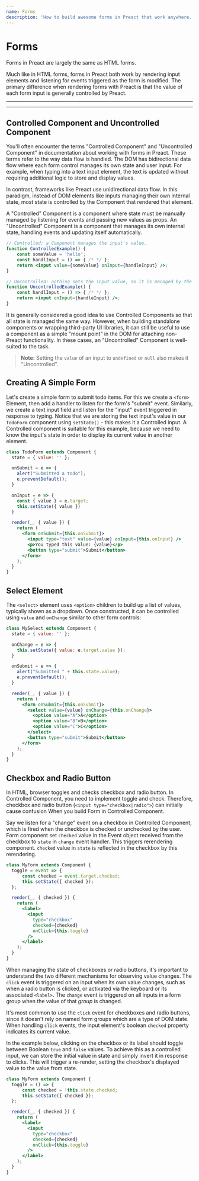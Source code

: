 ```yaml
---
name: Forms
description: 'How to build awesome forms in Preact that work anywhere.'
---
```


# Forms

Forms in Preact are largely the same as HTML forms.

Much like in HTML forms, forms in Preact both work by rendering input elements and listening for events triggered as the form is modified. The primary difference when rendering forms with Preact is that the value of each form input is generally controlled by Preact.

---

<div><toc></toc></div>

---

## Controlled Component and Uncontrolled Component

You'll often encounter the terms "Controlled Component" and "Uncontrolled Component" in documentation about working with forms in Preact. These terms refer to the way data flow is handled. The DOM has bidirectional data flow where each form control manages its own state and user input. For example, when typing into a text input element, the text is updated without requiring additional logic to store and display values.

In contrast, frameworks like Preact use unidirectional data flow. In this paradigm, instead of DOM elements like inputs managing their own internal state, most state is controlled by the Component that rendered that element.

A "Controlled" Component is a component where state must be manually managed by listening for events and passing new values as props. An "Uncontrolled" Component is a component that manages its own internal state, handling events and updating itself automatically.

```jsx
// Controlled: a Component manages the input's value.
function ControlledExample() {
    const someValue = 'hello';
    const handlInput = () => { /* */ };
    return <input value={someValue} onInput={handleInput} />;
}

// Uncontrolled: nothing sets the input value, so it is managed by the DOM
function UncontrolledExample() {
    const handlInput = () => { /* */ };
    return <input onInput={handleInput} />;
}
```

It is generally considered a good idea to use Controlled Components so that all state is managed the same way. However, when building standalone components or wrapping third-party UI libraries, it can still be useful to use a component as a simple "mount point" in the DOM for attaching non-Preact functionality. In these cases, an "Uncontrolled" Component is well-suited to the task.

> **Note:** Setting the `value` of an input to `undefined` or `null` also makes it "Uncontrolled".

## Creating A Simple Form

Let's create a simple form to submit todo items. For this we create a `<form>` Element, then add a handler to listen for the form's "submit" event. Similarly, we create a text input field and listen for the "input" event triggered in response to typing. Notice that we are storing the text input's value in our `TodoForm` component using `setState()` - this makes it a Controlled input. A Controlled component is suitable for this example, because we need to know the input's state in order to display its current value in another element.

```jsx
class TodoForm extends Component {
  state = { value: '' };

  onSubmit = e => {
    alert("Submitted a todo");
    e.preventDefault();
  }

  onInput = e => {
    const { value } = e.target;
    this.setState({ value })
  }

  render(_, { value }) {
    return (
      <form onSubmit={this.onSubmit}>
        <input type="text" value={value} onInput={this.onInput} />
        <p>You typed this value: {value}</p>
        <button type="submit">Submit</button>
      </form>
    );
  }
}
```

## Select Element

The `<select>` element uses `<option>` children to build up a list of values, typically shown as a dropdown. Once constructed, it can be controlled using `value` and `onChange` similar to other form controls:

```jsx
class MySelect extends Component {
  state = { value: '' };

  onChange = e => {
    this.setState({ value: e.target.value });
  }

  onSubmit = e => {
    alert("Submitted " + this.state.value);
    e.preventDefault();
  }

  render(_, { value }) {
    return (
      <form onSubmit={this.onSubmit}>
        <select value={value} onChange={this.onChange}>
          <option value="A">A</option>
          <option value="B">B</option>
          <option value="C">C</option>
        </select>
        <button type="submit">Submit</button>
      </form>
    );
  }
}
```

## Checkbox and Radio Button

In HTML, browser toggles and checks checkbox and radio button. In Controlled Component, you need to implement toggle and check. Therefore, checkbox and radio button (`<input type="checkbox|radio">`) can initially cause confusion When you build Form in Controlled Component.

Say we listen for a "change" event on a checkbox in Controlled Component, which is fired when the checkbox is checked or unchecked by the user. Form component set `checked` value in the Event object received from the checkbox to `state` in `change` event handler. This triggers rerendering component. `checked` value in `state` is reflected in the checkbox by this rerendering.

```jsx
class MyForm extends Component {
  toggle = event => {
      const checked = event.target.checked;
      this.setState({ checked });
  };

  render(_, { checked }) {
    return (
      <label>
        <input
          type="checkbox"
          checked={checked}
          onClick={this.toggle}
        />
      </label>
    );
  }
}
```

When managing the state of checkboxes or radio buttons, it's important to understand the two different mechanisms for observing value changes. The `click` event is triggered on an input when its own value changes, such as when a radio button is clicked, or activated via the keyboard or its associated `<label>`. The `change` event is triggered on all inputs in a form group when the value of that _group_ is changed.

It's most common to use the `click` event for checkboxes and radio buttons, since it doesn't rely on named form groups which are a type of DOM state. When handling `click` events, the input element's boolean `checked` property indicates its current value.

In the example below, clicking on the checkbox or its label should toggle between Boolean `true` and `false` values. To achieve this as a controlled input, we can store the initial value in state and simply invert it in response to clicks. This will trigger a re-render, setting the checkbox's displayed value to the value from state.

```jsx
class MyForm extends Component {
  toggle = () => {
      const checked = !this.state.checked;
      this.setState({ checked });
  };

  render(_, { checked }) {
    return (
      <label>
        <input
          type="checkbox"
          checked={checked}
          onClick={this.toggle}
        />
      </label>
    );
  }
}
```
